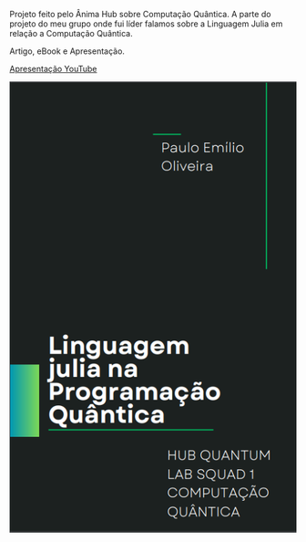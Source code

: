 Projeto feito pelo Ânima Hub sobre Computação Quântica. A parte do projeto do meu grupo onde fui líder falamos sobre a Linguagem Julia em relação a Computação Quântica.

Artigo, eBook e Apresentação.

[Apresentação YouTube](https://youtu.be/Et3M-wPef6k)

![print](imagem_2023-07-13_132228194.png)
